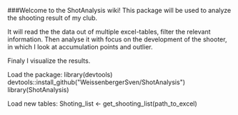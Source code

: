 ###Welcome to the ShotAnalysis wiki!
This package will be used to analyze the shooting result of my club.

It will read the the data out of multiple excel-tables, filter the relevant information. Then analyse it with focus on the development of the shooter, in which I look at accumulation points and outlier.

Finaly I visualize the results.

Load the package:
library(devtools)
devtools::install_github("WeissenbergerSven/ShotAnalysis")
library(ShotAnalysis)

Load new tables:
Shoting_list <- get_shooting_list(path_to_excel)
